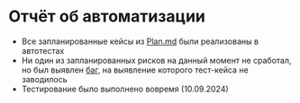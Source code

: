 # Отчёт об автоматизации 

* Все запланированные кейсы из [Plan.md](https://github.com/Rita-Som666/diploma/blob/main/Plan.md) были реализованы в автотестах
* Ни один из запланированных рисков на данный момент не сработал, но был выявлен [баг](https://github.com/Rita-Som666/diploma/issues/2), на выявление которого тест-кейса не заводилось
* Тестирование было выполнено вовремя (10.09.2024)
